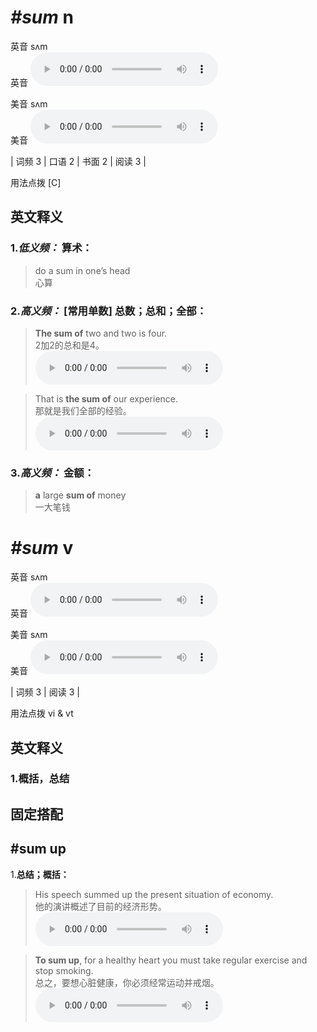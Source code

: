 # ***\#sum*** n
英音 sʌm  
英音
<audio src="./media/sum-B.aac" controls="controls"></audio>

美音 sʌm  
美音
<audio src="./media/sum.aac" controls="controls"></audio>



| 词频 3 | 口语 2 | 书面 2 | 阅读 3 |  

用法点拨  [C]

英文释义
---
### 1.*低义频：* **算术：**  

 > do a sum in one’s head   
 > 心算    

### 2.*高义频：* **[常用单数] 总数；总和；全部：**  

 > **The sum of** two and two is four.   
 > 2加2的总和是4。    
<audio src="./media/sum-1.aac" controls="controls"></audio>

 > That is **the sum of** our experience.   
 > 那就是我们全部的经验。    
<audio src="./media/sum-2.aac" controls="controls"></audio>

### 3.*高义频：* **金额：**  

 > **a** large **sum of** money   
 > 一大笔钱    


# ***\#sum*** v
英音 sʌm  
英音
<audio src="./media/sum-B.aac" controls="controls"></audio>

美音 sʌm  
美音
<audio src="./media/sum.aac" controls="controls"></audio>



| 词频 3 | 阅读 3 |  

用法点拨  vi & vt

英文释义
---
### 1.**概括，总结**  


固定搭配
---
## \#sum up 
1.**总结；概括：**  

 > His speech summed up the present situation of economy.   
 > 他的演讲概述了目前的经济形势。    
<audio src="./media/sum-3.aac" controls="controls"></audio>

 > **To sum up**, for a healthy heart you must take regular exercise and stop smoking.   
 > 总之，要想心脏健康，你必须经常运动并戒烟。    
<audio src="./media/sum-4.aac" controls="controls"></audio>



